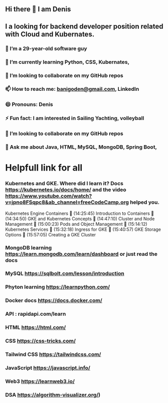 ## Hi there 👋 I am Denis
##  I a looking for backend developer position related with Cloud and Kubernates.
### 🔭 I’m a 29-year-old software guy
### 🌱 I’m currently learning Python, CSS, Kubernates, 
### 👯 I’m looking to collaborate on my GitHub repos
### 📫 How to reach me: banigoden@gmail.com, LinkedIn
### 😄 Pronouns: Denis
### ⚡ Fun fact: I am interested in Sailing Yachting, volleyball
### 👯 I’m looking to collaborate on my GitHub repos
### 💬 Ask me about Java, HTML, MySQL, MongoDB, Spring Boot, 
# Helpfull link for all
### Kubernetes  and GKE. Where did I learn it? Docs https://kubernetes.io/docs/home/ and the video https://www.youtube.com/watch?v=jpno8FSqpc8&ab_channel=freeCodeCamp.org helped you.
Kubernetes Engine Containers
🎤 (14:25:45) Introduction to Containers
🎤 (14:34:50) GKE and Kubernetes Concepts
🎤 (14:47:10) Cluster and Node Management
🎤 (15:00:23) Pods and Object Management
🎤 (15:14:12) Kubernetes Services
🎤 (15:32:18) Ingress for GKE
🎤 (15:40:57) GKE Storage Options
🎤 (15:57:05) Creating a GKE Cluster
### MongoDB learning https://learn.mongodb.com/learn/dashboard or just read the docs
### MySQL https://sqlbolt.com/lesson/introduction
### Phyton learning https://learnpython.com/
### Docker docs https://docs.docker.com/
### API : rapidapi.com/learn
### HTML https://html.com/
### CSS  https://css-tricks.com/
### Tailwind CSS  https://tailwindcss.com/
### JavaScript  https://javascript.info/
### Web3  https://learnweb3.io/
### DSA https://algorithm-visualizer.org/)


